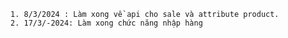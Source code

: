 	1. 8/3/2024 : Làm xong về api cho sale và attribute product.
	2. 17/3/-2024: Làm xong chức năng nhập hàng 
